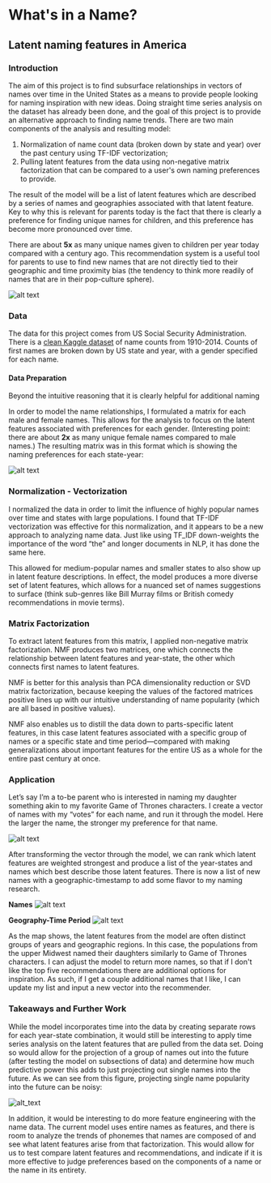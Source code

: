 # What's in a Name?

## Latent naming features in America

### Introduction

The aim of this project is to find subsurface relationships in vectors of names over time in the United States as a means to provide people looking for naming inspiration with new ideas. Doing straight time series analysis on the dataset has already been done, and the goal of this project is to provide an alternative approach to finding name trends. There are two main components of the analysis and resulting model:

1. Normalization of name count data (broken down by state and year) over the past century using TF-IDF vectorization;
2. Pulling latent features from the data using non-negative matrix factorization that can be compared to a user's own naming preferences to provide.

The result of the model will be a list of latent features which are described by a series of names and geographies associated with that latent feature. Key to why this is relevant for parents today is the fact that there is clearly a preference for finding unique names for children, and this preference has become more pronounced over time.

There are about **5x** as many unique names given to children per year today compared with a century ago. This recommendation system is a useful tool for parents to use to find new names that are not directly tied to their geographic and time proximity bias (the tendency to think more readily of names that are in their pop-culture sphere).

![alt text](images/unique_names.png)

### Data

The data for this project comes from US Social Security Administration. There is a [clean Kaggle dataset](https://www.kaggle.com/kaggle/us-baby-names) of name counts from 1910-2014. Counts of first names are broken down by US state and year, with a gender specified for each name. 

#### Data Preparation

Beyond the intuitive reasoning that it is clearly helpful for additional naming  

In order to model the name relationships, I formulated a matrix for each male and female names. This allows for the analysis to focus on the latent features associated with preferences for each gender. (Interesting point: there are about **2x** as many unique female names compared to male names.) The resulting matrix was in this format which is showing the naming preferences for each state-year:

![alt text](images/matrix.png)

### Normalization - Vectorization

I normalized the data in order to limit the influence of highly popular names over time and states with large populations. I found that TF-IDF vectorization was effective for this normalization, and it appears to be a new approach to analyzing name data. Just like using TF_IDF down-weights the importance of the word “the” and longer documents in NLP, it has done the same here.

This allowed for medium-popular names and smaller states to also show up in latent feature descriptions. In effect, the model produces a more diverse set of latent features, which allows for a nuanced set of names suggestions to surface (think sub-genres like Bill Murray films or British comedy recommendations in movie terms).

### Matrix Factorization

To extract latent features from this matrix, I applied non-negative matrix factorization. NMF produces two matrices, one which connects the relationship between latent features and year-state, the other which connects first names to latent features.

NMF is better for this analysis than PCA dimensionality reduction or SVD matrix factorization, because keeping the values of the factored matrices positive lines up with our intuitive understanding of name popularity (which are all based in positive values).

NMF also enables us to distill the data down to parts-specific latent features, in this case latent features associated with a specific group of names or a specific state and time period—compared with making generalizations about important features for the entire US as a whole for the entire past century at once.

### Application

Let’s say I’m a to-be parent who is interested in naming my daughter something akin to my favorite Game of Thrones characters. I create a vector of names with my “votes” for each name, and run it through the model. Here the larger the name, the stronger my preference for that name.

![alt text](images/input_vector.png)

After transforming the vector through the model, we can rank which latent features are weighted strongest and produce a list of the year-states and names which best describe those latent features. There is now a list of new names with a geographic-timestamp to add some flavor to my naming research.

**Names**
![alt text](images/output_vector.png)

**Geography-Time Period**
![alt text](images/latent_feature2.png)

As the map shows, the latent features from the model are often distinct groups of years and geographic regions. In this case, the populations from the upper Midwest named their daughters similarly to Game of Thrones characters. I can adjust the model to return more names, so that if I don't like the top five recommendations there are additional options for inspiration. As such, if I get a couple additional names that I like, I can update my list and input a new vector into the recommender.

### Takeaways and Further Work

While the model incorporates time into the data by creating separate rows for each year-state combination, it would still be interesting to apply time series analysis on the latent features that are pulled from the data set. Doing so would allow for the projection of a group of names out into the future (after testing the model on subsections of data) and determine how much predictive power this adds to just projecting out single names into the future. As we can see from this figure, projecting single name popularity into the future can be noisy:

![alt_text](images/time_series.png)

In addition, it would be interesting to do more feature engineering with the name data. The current model uses entire names as features, and there is room to analyze the trends of phonemes that names are composed of and see what latent features arise from that factorization. This would allow for us to test compare latent features and recommendations, and indicate if it is more effective to judge preferences based on the components of a name or the name in its entirety.

